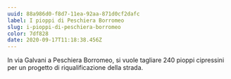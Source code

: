 ```yaml
---
uuid: 88a986d0-f8d7-11ea-92aa-871d0cf2dafc
label: I pioppi di Peschiera Borromeo
slug: i-pioppi-di-peschiera-borromeo
color: 7df828
date: 2020-09-17T11:18:38.456Z
---
```

In via Galvani a Peschiera Borromeo, si vuole tagliare 240 pioppi cipressini per un progetto di riqualificazione della strada.